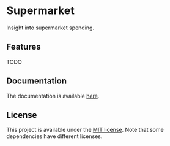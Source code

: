 # Supermarket

Insight into supermarket spending.

## Features

TODO

## Documentation

The documentation is available [here](docs/index.md).

## License

This project is available under the [MIT license](LICENSE.md). Note that some dependencies have different licenses.
